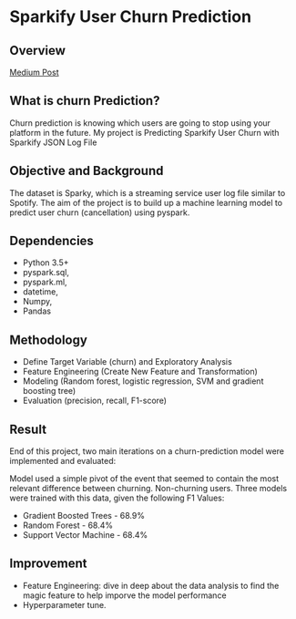 # Sparkify User Churn Prediction

## Overview
[Medium Post](https://medium.com/@jinshuoada92/sparkify-user-churn-prediction-d4c3166ec675)

## What is churn Prediction?
Churn prediction is knowing which users are going to stop using your platform in the future. My project is Predicting Sparkify User Churn with Sparkify JSON Log File

## Objective and Background
The dataset is Sparky, which is a streaming service user log file similar to Spotify. The aim of the project is to build up a machine learning model to predict user churn (cancellation) using pyspark.

## Dependencies
* Python 3.5+
* pyspark.sql,
* pyspark.ml,
* datetime,
* Numpy,
* Pandas


## Methodology

- Define Target Variable (churn) and Exploratory Analysis
- Feature Engineering (Create New Feature and Transformation)
- Modeling (Random forest, logistic regression, SVM and gradient boosting tree)
- Evaluation (precision, recall, F1-score)


## Result
End of this project, two main iterations on a churn-prediction model were implemented and evaluated:

Model used a simple pivot of the event that seemed to contain the most relevant difference between churning.
Non-churning users.
Three models were trained with this data, given the following F1 Values:

- Gradient Boosted Trees - 68.9%
- Random Forest - 68.4%
- Support Vector Machine - 68.4%

## Improvement
- Feature Engineering: dive in deep about the data analysis to find the magic feature to help imporve the model performance
- Hyperparameter tune.
